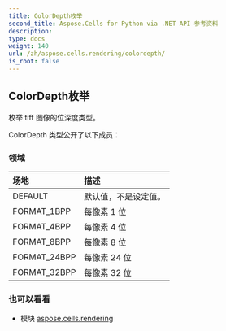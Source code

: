 ```yaml
---
title: ColorDepth枚举
second_title: Aspose.Cells for Python via .NET API 参考资料
description:
type: docs
weight: 140
url: /zh/aspose.cells.rendering/colordepth/
is_root: false
---
```

## ColorDepth枚举
枚举 tiff 图像的位深度类型。



ColorDepth 类型公开了以下成员：

### 领域
|场地|描述|
| :- | :- |
| DEFAULT |默认值，不是设定值。|
| FORMAT_1BPP |每像素 1 位|
| FORMAT_4BPP |每像素 4 位|
| FORMAT_8BPP |每像素 8 位|
| FORMAT_24BPP |每像素 24 位|
| FORMAT_32BPP |每像素 32 位|



### 也可以看看
* 模块 [aspose.cells.rendering](..)
